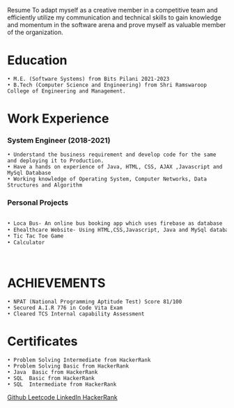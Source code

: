 Resume 
To adapt myself as a creative member in a competitive team and efficiently utilize my communication and technical skills to gain knowledge and momentum in the software arena and prove myself as valuable member of the organization.

# Education
```
• M.E. (Software Systems) from Bits Pilani 2021-2023
• B.Tech (Computer Science and Engineering) from Shri Ramswaroop College of Engineering and Management. 
```

# Work Experience

### System Engineer (2018-2021)
```
• Understand the business requirement and develop code for the same and deploying it to Production.
• Have a hands on experience of Java, HTML, CSS, AJAX ,Javascript and MySql Database
• Working knowledge of Operating System, Computer Networks, Data Structures and Algorithm
```
### Personal Projects
```markdown

• Loca Bus- An online bus booking app which uses firebase as database 
• Ehealthcare Website- Using HTML,CSS,Javascript, Java and MySql database.  
• Tic Tac Toe Game
• Calculator

  
```

# ACHIEVEMENTS
```
• NPAT (National Programming Aptitude Test) Score 81/100
• Secured A.I.R 776 in Code Vita Exam
• Cleared TCS Internal capability Assessment
```

# Certificates
```
• Problem Solving Intermediate from HackerRank
• Problem Solving Basic from HackerRank
• Java  Basic from HackerRank
• SQL  Basic from HackerRank
• SQL  Intermediate from HackerRank
```
 <a href="https://github.com/Yeeshaj"> Github </a>
<a href="https://leetcode.com/yeeshaj/">Leetcode </a>
<a href="https://www.linkedin.com/in/yeeshaj//">LinkedIn </a>
<a href="https://www.hackerrank.com/Yeeshaj">HackerRank</a>



